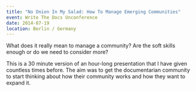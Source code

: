```yaml
---
title: "No Onion In My Salad: How To Manage Emerging Communities"
event: Write The Docs Unconference
date: 2014-07-19
location: Berlin / Germany
---
```

What does it really mean to manage a community? Are the soft skills enough or do we need to consider more?

This is a 30 minute version of an hour-long presentation that I have given countless times before. The aim was to get the documentarian community to start thinking about how their community works and how they want to expand it.